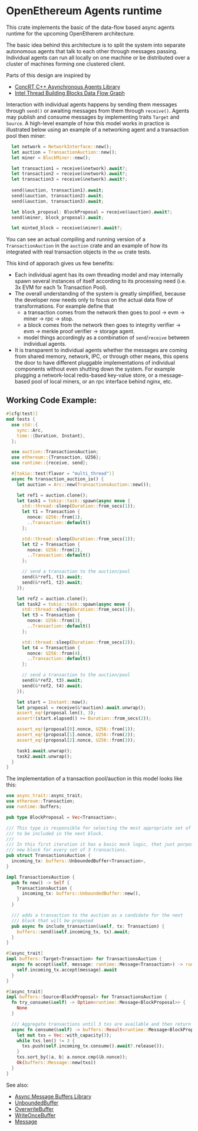 # OpenEthereum Agents runtime

This crate implements the basic of the data-flow based async agents runtime for the upcoming OpenEtherem architecture.

The basic idea behind this architecture is to split the system into separate autonomous agents that talk to each other through messages passing. Individual agents can run all locally on one machine or be distributed over a cluster of machines forming one clustered client.

Parts of this design are inspired by 
  - [ConcRT C++ Asynchronous Agents Library](https://docs.microsoft.com/en-us/cpp/parallel/concrt/asynchronous-agents-library)
  - [Intel Thread Building Blocks Data Flow Graph](https://software.intel.com/content/www/us/en/develop/documentation/tbb-documentation/top/intel-threading-building-blocks-developer-guide/parallelizing-data-flow-and-dependence-graphs/parallelizing-data-flow-and-dependency-graphs.html)


Interaction with individual agents happens by sending them messages through `send()` or awaiting messages from them through `receive()`. Agents may publish and consume messages by implementing traits `Target` and `Source`. A high-level example of how this model works in practice is illustrated below using an example of a networking agent and a transaction pool then miner:

```rust
  let network = NetworkInterface::new();
  let auction = TransactionAuction::new();
  let miner = BlockMiner::new();

  let transaction1 = receive(&network).await?;
  let transaction2 = receive(&network).await?;
  let transaction3 = receive(&network).await?;
  
  send(&auction, transaction1).await;
  send(&auction, transaction2).await;
  send(&auction, transaction3).await;

  let block_proposal: BlockProposal = receive(&auction).await?;
  send(&miner, block_proposal).await;

  let minted_block = receive(&miner).await?;
```

You can see an actual compiling and running version of a `TransactionAuction` in the `auction` crate and an example of how its integrated with real transaction objects in the `oe` crate tests.

This kind of apporach gives us few benefits:
  - Each individual agent has its own threading model and may internally spawn several instances of itself according to its processing need (i.e. 3x EVM for each 1x Transaction Pool).
  - The overall understanding of the system is greatly simplified, because the developer now needs only to focus on the actual data flow of transformations. For example define that 
    - a transaction comes from the network then goes to pool -> evm -> miner -> rpc -> stop.
    - a block comes from the network then goes to integrity verifier -> evm -> merkle proof verifier -> storage agent.
    - model things accordingly as a combination of `send`/`receive` between individual agents.
  - It is transparent to individual agents whether the messages are coming from shared memory, network, IPC, or through other means, this opens the door to have different pluggable implementations of individual components without even shutting down the system. For example plugging a network-local redis-based key-value store, or a message-based pool of local miners, or an rpc interface behind nginx, etc.


## Working Code Example:

```rust
#[cfg(test)]
mod tests {
  use std::{
    sync::Arc,
    time::{Duration, Instant},
  };

  use auction::TransactionsAuction;
  use ethereum::{Transaction, U256};
  use runtime::{receive, send};

  #[tokio::test(flavor = "multi_thread")]
  async fn transaction_auction_io() {
    let auction = Arc::new(TransactionsAuction::new());

    let ref1 = auction.clone();
    let task1 = tokio::task::spawn(async move {
      std::thread::sleep(Duration::from_secs(1));
      let t1 = Transaction {
        nonce: U256::from(1),
        ..Transaction::default()
      };

      std::thread::sleep(Duration::from_secs(1));
      let t2 = Transaction {
        nonce: U256::from(2),
        ..Transaction::default()
      };

      // send a transaction to the auction/pool
      send(&*ref1, t1).await;
      send(&*ref1, t2).await;
    });

    let ref2 = auction.clone();
    let task2 = tokio::task::spawn(async move {
      std::thread::sleep(Duration::from_secs(1));
      let t3 = Transaction {
        nonce: U256::from(3),
        ..Transaction::default()
      };

      std::thread::sleep(Duration::from_secs(2));
      let t4 = Transaction {
        nonce: U256::from(4),
        ..Transaction::default()
      };

      // send a transaction to the auction/pool
      send(&*ref2, t3).await;
      send(&*ref2, t4).await;
    });

    let start = Instant::now();
    let proposal = receive(&*auction).await.unwrap();
    assert_eq!(proposal.len(), 3);
    assert!(start.elapsed() >= Duration::from_secs(2));

    assert_eq!(proposal[0].nonce, U256::from(1));
    assert_eq!(proposal[1].nonce, U256::from(2));
    assert_eq!(proposal[2].nonce, U256::from(3));

    task1.await.unwrap();
    task2.await.unwrap();
  }
}
```

The implementation of a transaction pool/auction in this model looks like this:

```rust
use async_trait::async_trait;
use ethereum::Transaction;
use runtime::buffers;

pub type BlockProposal = Vec<Transaction>;

/// This type is responsible for selecting the most appropriate set of transactions
/// to be included in the next block.
///
/// In this first iteration it has a basic mock logic, that just porposes a
/// new block for every set of 3 transactions.
pub struct TransactionsAuction {
  incoming_tx: buffers::UnboundedBuffer<Transaction>,
}

impl TransactionsAuction {
  pub fn new() -> Self {
    TransactionsAuction {
      incoming_tx: buffers::UnboundedBuffer::new(),
    }
  }

  /// adds a transaction to the auction as a candidate for the next
  /// block that will be proposed
  pub async fn include_transaction(&self, tx: Transaction) {
    buffers::send(&self.incoming_tx, tx).await;
  }
}

#[async_trait]
impl buffers::Target<Transaction> for TransactionsAuction {
  async fn accept(&self, message: runtime::Message<Transaction>) -> runtime::MessageStatus {
    self.incoming_tx.accept(message).await
  }
}

#[async_trait]
impl buffers::Source<BlockProposal> for TransactionsAuction {
  fn try_consume(&self) -> Option<runtime::Message<BlockProposal>> {
    None
  }

  /// Aggregate transactions until 3 txs are available and then return them as one proposal
  async fn consume(&self) -> buffers::Result<runtime::Message<BlockProposal>> {
    let mut txs = Vec::with_capacity(3);
    while txs.len() != 3 {
      txs.push(self.incoming_tx.consume().await?.release());
    }
    txs.sort_by(|a, b| a.nonce.cmp(&b.nonce));
    Ok(buffers::Message::new(txs))
  }
}

```


See also:

- [Async Message Buffers Library](src/buffers/mod.rs)
- [UnboundedBuffer](src/buffers/unbounded.rs)
- [OverwriteBuffer](src/buffers/overwrite.rs)
- [WriteOnceBuffer](src/buffers/write_once.rs)
- [Message](src/buffers/message.rs)